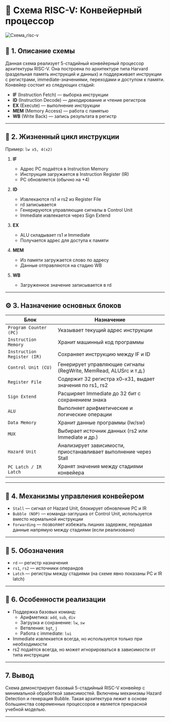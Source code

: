 # 🔧 Схема RISC-V: Конвейерный процессор  

![Схема_risc-v](https://github.com/user-attachments/assets/e3dc179c-51d2-4253-ac1d-1f53cef180cb)


## 📌 1. Описание схемы

Данная схема реализует 5-стадийный конвейерный процессор архитектуры RISC-V. 
Она построена по архитектуре типа Harvard (раздельная память инструкций и данных) и поддерживает инструкции с регистрами, immediate-значениями, переходами и доступом к памяти. 
Конвейер состоит из следующих стадий:

- **IF** (Instruction Fetch) — выборка инструкции
- **ID** (Instruction Decode) — декодирование и чтение регистров
- **EX** (Execute) — выполнение инструкции
- **MEM** (Memory Access) — работа с памятью
- **WB** (Write Back) — запись результата в регистр

---

## 🔁 2. Жизненный цикл инструкции

Пример: `lw x5, 4(x2)`

1. **IF**
   - Адрес PC подаётся в Instruction Memory
   - Инструкция загружается в Instruction Register (IR)
   - PC обновляется (обычно на +4)

2. **ID**
   - Извлекаются rs1 и rs2 из Register File
   - rd записывается
   - Генерируются управляющие сигналы в Control Unit
   - Immediate извлекается через Sign Extend

3. **EX**
   - ALU складывает rs1 и Immediate
   - Получается адрес для доступа к памяти

4. **MEM**
   - Из памяти загружается слово по адресу
   - Данные отправляются на стадию WB

5. **WB**
   - Загруженное значение записывается в rd

---

## ⚙️ 3. Назначение основных блоков

| Блок | Назначение |
|------|------------|
| `Program Counter (PC)` | Указывает текущий адрес инструкции |
| `Instruction Memory` | Хранит машинный код программы |
| `Instruction Register (IR)` | Сохраняет инструкцию между IF и ID |
| `Control Unit (CU)` | Генерирует управляющие сигналы (RegWrite, MemRead, ALUSrc и т.д.) |
| `Register File` | Содержит 32 регистра x0–x31, выдает значения по rs1, rs2 |
| `Sign Extend` | Расширяет Immediate до 32 бит с сохранением знака |
| `ALU` | Выполняет арифметические и логические операции |
| `Data Memory` | Хранит данные программы (lw/sw) |
| `MUX` | Выбирает источник данных (rs2 или Immediate и др.) |
| `Hazard Unit` | Анализирует зависимости, приостанавливает выполнение через Stall |
| `PC Latch / IR Latch` | Хранят значения между стадиями конвейера |

---

## 🧠 4. Механизмы управления конвейером

- `Stall` — сигнал от Hazard Unit, блокирует обновление PC и IR
- `Bubble (NOP)` — команда-заглушка от Control Unit, используется вместо нормальной инструкции
- `Forwarding` — позволяет избежать лишних задержек, передавая данные напрямую между стадиями (если реализовано)

---

## 📌 5. Обозначения

- `rd` — регистр назначения
- `rs1`, `rs2` — источники операндов
- `Latch` — регистры между стадиями (на схеме явно показаны PC и IR latch)

---

## 🧩 6. Особенности реализации

- Поддержка базовых команд:
  - Арифметика: `add`, `sub`, `div`
  - Загрузка и сохранение: `lw`, `sw`
  - Ветвления: `bgt`, `j`
  - Работа с immediate: `lui`
- Immediate извлекается всегда, но используется только при необходимости
- rs2 подаётся всегда, но может игнорироваться в зависимости от типа инструкции

---

## 7. Вывод

Схема демонстрирует базовый 5-стадийный RISC-V конвейер с минимальной обработкой зависимостей. Включены механизмы Hazard Detection и генерация Bubble. Такая архитектура лежит в основе большинства современных процессоров и является прекрасной учебной моделью.

---
